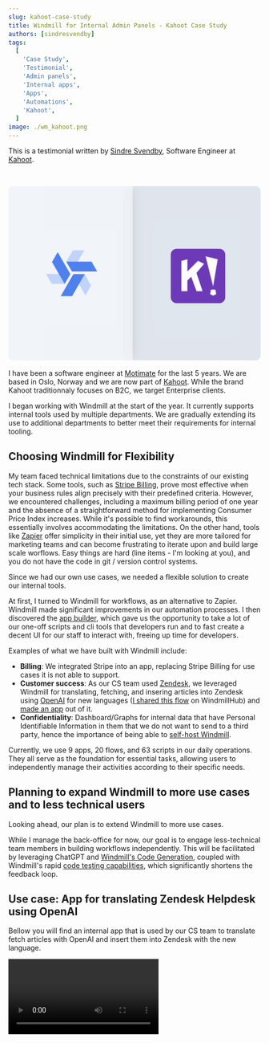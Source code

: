 ```yaml
---
slug: kahoot-case-study
title: Windmill for Internal Admin Panels - Kahoot Case Study
authors: [sindresvendby]
tags:
  [
    'Case Study',
    'Testimonial',
    'Admin panels',
    'Internal apps',
    'Apps',
    'Automations',
    'Kahoot',
  ]
image: ./wm_kahoot.png
---
```


This is a testimonial written by [Sindre Svendby](https://github.com/SindreSvendby), Software Engineer at [Kahoot](https://kahoot.com/).

<!--truncate-->

<br/>

![Windmill Kahoot](./wm_kahoot.png)

I have been a software engineer at [Motimate](https://www.motimateapp.com/) for the last 5 years. We are based in Oslo, Norway and we are now part of [Kahoot](https://kahoot.com/). While the brand Kahoot traditionnaly focuses on B2C, we target Enterprise clients.

I began working with Windmill at the start of the year. It currently supports internal tools used by multiple departments. We are gradually extending its use to additional departments to better meet their requirements for internal tooling.

## Choosing Windmill for Flexibility

My team faced technical limitations due to the constraints of our existing tech stack. Some tools, such as [Stripe Billing](https://stripe.com/en-fr/billing), prove most effective when your business rules align precisely with their predefined criteria. However, we encountered challenges, including a maximum billing period of one year and the absence of a straightforward method for implementing Consumer Price Index increases. While it's possible to find workarounds, this essentially involves accommodating the limitations. On the other hand, tools like <a href="https://zapier.com/" rel="nofollow">Zapier</a> offer simplicity in their initial use, yet they are more tailored for marketing teams and can become frustrating to iterate upon and build large scale worflows. Easy things are hard (line items -  I'm looking at you), and you do not have the code in git / version control systems.

Since we had our own use cases, we needed a flexible solution to create our internal tools.

At first, I turned to Windmill for workflows, as an alternative to Zapier. Windmill made significant improvements in our automation processes. I then discovered the [app builder](/docs/apps/app_editor), which gave us the opportunity to take a lot of our one-off scripts and cli tools that developers run and to fast create a decent UI for our staff to interact with, freeing up time for developers.

Examples of what we have built with Windmill include:
- **Billing**: We integrated Stripe into an app, replacing Stripe Billing for use cases it is not able to support.
- **Customer success**: As our CS team used [Zendesk](https://www.zendesk.com/), we leveraged Windmill for translating, fetching, and insering articles into Zendesk using [OpenAI](https://hub.windmill.dev/integrations/openai) for new languages ([I shared this flow](https://hub.windmill.dev/flows/47/insert-zendesk-articles-into-supabase-with-openaiembedings) on WindmillHub) and [made an app](#use-case-app-for-translating-zendesk-helpdesk-using-openai) out of it.
- **Confidentiality**: Dashboard/Graphs for internal data that have Personal Identifiable Information in them that we do not want to send to a third party, hence the importance of being able to [self-host Windmill](/docs/advanced/self_host).
  
Currently, we use 9 apps, 20 flows, and 63 scripts in our daily operations. They all serve as the foundation for essential tasks, allowing users to independently manage their activities according to their specific needs.

## Planning to expand Windmill to more use cases and to less technical users

Looking ahead, our plan is to extend Windmill to more use cases.

While I manage the back-office for now, our goal is to engage less-technical team members in building workflows independently. This will be facilitated by leveraging ChatGPT and [Windmill's Code Generation](/docs/core_concepts/ai_generation), coupled with Windmill's rapid [code testing capabilities](/docs/core_concepts/instant_preview), which significantly shortens the feedback loop.

## Use case: App for translating Zendesk Helpdesk using OpenAI

Bellow you will find an internal app that is used by our CS team to translate fetch articles with OpenAI and insert them into Zendesk with the new language.

<video
	className="border-2 rounded-xl object-cover w-full h-full dark:border-gray-800"
	controls
	id="main-video"
  alt="App for translating Zendesk Helpdesk"
	src="/videos/sindre_app.mp4"
/>